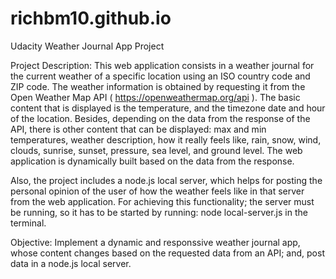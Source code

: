 # richbm10.github.io
Udacity Weather Journal App Project

Project Description:
This web application consists in a weather journal for the current weather of a specific location using an ISO country code and ZIP code. The weather information
is obtained by requesting it from the Open Weather Map API ( https://openweathermap.org/api ). The basic content that is displayed is the temperature, and the timezone
date and hour of the location. Besides, depending on the data from the response of the API, there is other content that can be displayed: max and min temperatures,
weather description, how it really feels like, rain, snow, wind, clouds, sunrise, sunset, pressure, sea level, and ground level. The web application is dynamically
built based on the data from the response.

Also, the project includes a node.js local server, which helps for posting the personal opinion of the user of how the weather feels like in that server from the web application.
For achieving this functionality; the server must be running, so it has to be started by running: node local-server.js in the terminal.

Objective:
Implement a dynamic and responssive weather journal app, whose content changes based on the requested data from an API; and, post data in a node.js local server.
